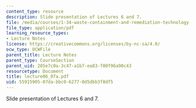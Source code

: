 ```yaml
---
content_type: resource
description: Slide presentation of Lectures 6 and 7.
file: /media/courses/1-34-waste-containment-and-remediation-technology-spring-2004/5591590507dabbc062770d5dbb3f8df5_lecture06_07a.pdf
file_type: application/pdf
learning_resource_types:
- Lecture Notes
license: https://creativecommons.org/licenses/by-nc-sa/4.0/
ocw_type: OCWFile
parent_title: Lecture Notes
parent_type: CourseSection
parent_uid: 285e7c0a-3c47-a1b7-ea83-f80f96a90c43
resourcetype: Document
title: lecture06_07a.pdf
uid: 55915905-07da-bbc0-6277-0d5dbb3f8df5
---
```

Slide presentation of Lectures 6 and 7.